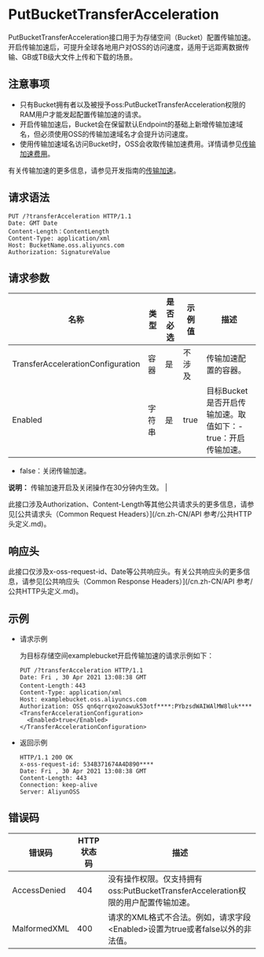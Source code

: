# PutBucketTransferAcceleration

PutBucketTransferAcceleration接口用于为存储空间（Bucket）配置传输加速。开启传输加速后，可提升全球各地用户对OSS的访问速度，适用于远距离数据传输、GB或TB级大文件上传和下载的场景。

## 注意事项

-   只有Bucket拥有者以及被授予oss:PutBucketTransferAcceleration权限的RAM用户才能发起配置传输加速的请求。
-   开启传输加速后，Bucket会在保留默认Endpoint的基础上新增传输加速域名，但必须使用OSS的传输加速域名才会提升访问速度。
-   使用传输加速域名访问Bucket时，OSS会收取传输加速费用。详情请参见[传输加速费用](/cn.zh-CN/计量计费/计量项和计费项/传输加速费用.md)。

有关传输加速的更多信息，请参见开发指南的[传输加速](/cn.zh-CN/开发指南/存储空间（Bucket）/传输加速.md)。

## 请求语法

```
PUT /?transferAcceleration HTTP/1.1
Date: GMT Date
Content-Length：ContentLength
Content-Type: application/xml
Host: BucketName.oss.aliyuncs.com
Authorization: SignatureValue
```

## 请求参数

|名称|类型|是否必选|示例值|描述|
|--|--|----|---|--|
|TransferAccelerationConfiguration|容器|是|不涉及|传输加速配置的容器。|
|Enabled|字符串|是|true|目标Bucket是否开启传输加速。取值如下：-   true：开启传输加速。
-   false：关闭传输加速。

**说明：** 传输加速开启及关闭操作在30分钟内生效。 |

此接口涉及Authorization、Content-Length等其他公共请求头的更多信息，请参见[公共请求头（Common Request Headers）](/cn.zh-CN/API 参考/公共HTTP头定义.md)。

## 响应头

此接口仅涉及x-oss-request-id、Date等公共响应头。有关公共响应头的更多信息，请参见[公共响应头（Common Response Headers）](/cn.zh-CN/API 参考/公共HTTP头定义.md)。

## 示例

-   请求示例

    为目标存储空间examplebucket开启传输加速的请求示例如下：

    ```
    PUT /?transferAcceleration HTTP/1.1
    Date: Fri , 30 Apr 2021 13:08:38 GMT
    Content-Length：443
    Content-Type: application/xml
    Host: examplebucket.oss.aliyuncs.com
    Authorization: OSS qn6qrrqxo2oawuk53otf****:PYbzsdWAIWAlMW8luk****
    <TransferAccelerationConfiguration>
      <Enabled>true</Enabled>
    </TransferAccelerationConfiguration>
    ```

-   返回示例

    ```
    HTTP/1.1 200 OK
    x-oss-request-id: 534B371674A4D890****
    Date: Fri , 30 Apr 2021 13:08:38 GMT
    Content-Length: 443
    Connection: keep-alive
    Server: AliyunOSS
    ```


## 错误码

|错误码|HTTP状态码|描述|
|---|-------|--|
|AccessDenied|404|没有操作权限。仅支持拥有oss:PutBucketTransferAcceleration权限的用户配置传输加速。|
|MalformedXML|400|请求的XML格式不合法。例如，请求字段<Enabled\>设置为true或者false以外的非法值。|

